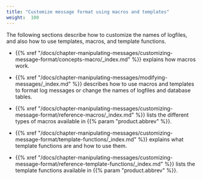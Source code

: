 ```yaml
---
title: "Customize message format using macros and templates"
weight:  100
---
```

<!-- DISCLAIMER: This file is based on the syslog-ng Open Source Edition documentation https://github.com/balabit/syslog-ng-ose-guides/commit/2f4a52ee61d1ea9ad27cb4f3168b95408fddfdf2 and is used under the terms of The syslog-ng Open Source Edition Documentation License. The file has been modified by Axoflow. -->

The following sections describe how to customize the names of logfiles, and also how to use templates, macros, and template functions.

  - {{% xref "/docs/chapter-manipulating-messages/customizing-message-format/concepts-macro/_index.md" %}} explains how macros work.

  - {{% xref "/docs/chapter-manipulating-messages/modifying-messages/_index.md" %}} describes how to use macros and templates to format log messages or change the names of logfiles and database tables.

  - {{% xref "/docs/chapter-manipulating-messages/customizing-message-format/reference-macros/_index.md" %}} lists the different types of macros available in {{% param "product.abbrev" %}}.

  - {{% xref "/docs/chapter-manipulating-messages/customizing-message-format/template-functions/_index.md" %}} explains what template functions are and how to use them.

  - {{% xref "/docs/chapter-manipulating-messages/customizing-message-format/reference-template-functions/_index.md" %}} lists the template functions available in {{% param "product.abbrev" %}}.
